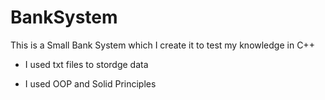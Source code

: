 # BankSystem
This is a Small Bank System  which I create it to test my knowledge in C++

- I used txt files to stordge data
* I used OOP and Solid Principles 

